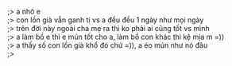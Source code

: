 ;> a nhô e<br>
;> con lồn già vẫn ganh tị vs a đều đều 1 ngày như mọi ngày<br>
;> trên đời này ngoài cha mẹ ra thì ko phải ai cũng tốt vs mình<br> 
;> a làm bồ e thì e mún tốt cho a, làm bồ con khác thì kệ mịa m =))<br>
;> a thấy số con lồn già khổ đó chứ =)), a éo mún như nó đâu<br>
;> 
